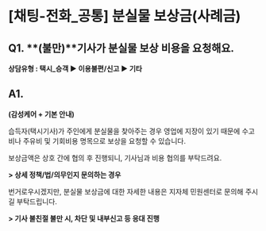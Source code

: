 # [채팅-전화_공통] 분실물 보상금(사례금)

**Q1.** **(불만)****기사가 분실물 보상 비용을 요청해요.**
----------------------------------------

**상담유형 : 택시\_승객 ▶ 이용불편/신고 ▶ 기타**

**A1.**
-------

**(감성케어 + 기본 안내)**

습득자(택시기사)가 주인에게 분실물을 찾아주는 경우 영업에 지장이 있기 때문에 수고비나 주유비 및 기회비용 명목으로 보상을 요청할 수 있습니다.

보상금액은 상호 간에 협의 후 진행되니, 기사님과 비용 협의를 부탁드려요.

**> 상세 정책/법/의무인지 문의하는 경우**

번거로우시겠지만, 분실물 보상금에 대한 자세한 내용은 지자체 민원센터로 문의해 주시길 부탁드립니다.

**> 기사 불친절 불만 시, 차단 및 내부신고 등 응대 진행**